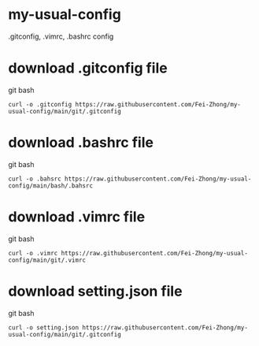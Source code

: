 # my-usual-config
.gitconfig, .vimrc, .bashrc config
# download .gitconfig file
git bash
```
curl -o .gitconfig https://raw.githubusercontent.com/Fei-Zhong/my-usual-config/main/git/.gitconfig
```
# download .bashrc file
git bash
```
curl -o .bahsrc https://raw.githubusercontent.com/Fei-Zhong/my-usual-config/main/bash/.bahsrc
```
# download .vimrc file
git bash
```
curl -o .vimrc https://raw.githubusercontent.com/Fei-Zhong/my-usual-config/main/git/.vimrc
```

# download setting.json file
git bash
```
curl -o setting.json https://raw.githubusercontent.com/Fei-Zhong/my-usual-config/main/git/.gitconfig
```

